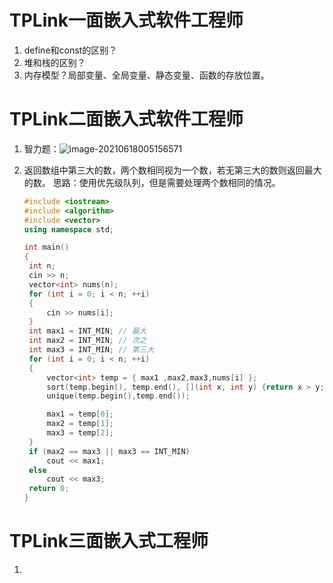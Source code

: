 # TPLink一面嵌入式软件工程师

1. define和const的区别？
2. 堆和栈的区别？
3. 内存模型？局部变量、全局变量、静态变量、函数的存放位置。

# TPLink二面嵌入式软件工程师

1. 智力题：![image-20210618005156571](C:\Users\hp\AppData\Roaming\Typora\typora-user-images\image-20210618005156571.png)

2. 返回数组中第三大的数，两个数相同视为一个数，若无第三大的数则返回最大的数。
   思路：使用优先级队列，但是需要处理两个数相同的情况。

   ```C++
   #include <iostream>
   #include <algorithm>
   #include <vector>
   using namespace std;
   
   int main()
   {
   	int n;
   	cin >> n;
   	vector<int> nums(n);
   	for (int i = 0; i < n; ++i)
   	{
   		cin >> nums[i];
   	}
   	int max1 = INT_MIN;	// 最大
   	int max2 = INT_MIN;	// 次之
   	int max3 = INT_MIN;	// 第三大
   	for (int i = 0; i < n; ++i)
   	{
   		vector<int> temp = { max1 ,max2,max3,nums[i] };
   		sort(temp.begin(), temp.end(), [](int x, int y) {return x > y; });
   		unique(temp.begin(),temp.end());
   
   		max1 = temp[0];
   		max2 = temp[1];
   		max3 = temp[2];
   	}
   	if (max2 == max3 || max3 == INT_MIN)
   		cout << max1;
   	else
   		cout << max3;
   	return 0;
   }
   ```

# TPLink三面嵌入式工程师

1. 